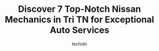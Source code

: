 ---
layout: ampstory
image: https://images.unsplash.com/photo-1568616388993-4e1a60b29532?ixlib=rb-4.0.3&ixid=MnwxMjA3fDB8MHxwaG90by1wYWdlfHx8fGVufDB8fHx8&auto=format&fit=crop&w=640&h=853&q=80
author: techidn
featured: false
description: Experience the excellence of automotive service by visiting the 7 best Nissan Mechanic in Tri TN, USA. With their expertise, attention to detail, and commitment to customer satisfaction, you
title: Discover 7 Top-Notch Nissan Mechanics in Tri TN for Exceptional Auto Services
cover:
   title: Discover 7 Top-Notch Nissan Mechanics in Tri TN for Exceptional Auto Services
   subtitle: Rickpate
   background: https://images.unsplash.com/photo-1568616388993-4e1a60b29532?ixlib=rb-4.0.3&ixid=MnwxMjA3fDB8MHxwaG90by1wYWdlfHx8fGVufDB8fHx8&auto=format&fit=crop&w=640&h=853&q=80

pages: 
 - layout: thirds
   top: <h1>#1 Wallace Nissan of Kingsport</h1>
   bottom: "<p>What was suppose to be a drive around the lot just to look at their inventory, turned into us bringing home our dream car! Kaitlyn was friendly and attentive to our needs</p>"
   background: https://www.knot35.com/toplist/wp-content/uploads/2023/06/best-nissan-mechanic-1-in-tri-tn-1685833951.jpeg
   backgroundblur: true
 - layout: thirds
   top: <h1>#2 H-Tek Auto Care</h1>
   bottom: "<p>5882 Bobby Hicks Hwy, Johnson City, TN 37615, United States</p>"
   background: https://www.knot35.com/toplist/wp-content/uploads/2023/06/best-nissan-mechanic-2-in-tri-tn-1685833952.jpeg
   cta:
      link: https://www.knot35.com/toplist/discover-7-top-notch-nissan-mechanics-in-tri-tn-for-exceptional-auto-services/
      text: Discover 7 Top-Notch Nissan Mechanics in Tri TN for Exceptional Auto Services
 - layout: thirds
   top: <h1>#3 Automan Collision & Repair LLC</h1>
   bottom: "<p>114 Industrial Rd, Johnson City, TN 37615, United States</p>"
   background: https://www.knot35.com/toplist/wp-content/uploads/2023/06/best-nissan-mechanic-3-in-tri-tn-1685833952.jpeg
   cta:
      link: https://www.knot35.com/toplist/discover-7-top-notch-nissan-mechanics-in-tri-tn-for-exceptional-auto-services/
      text: Discover 7 Top-Notch Nissan Mechanics in Tri TN for Exceptional Auto Services
 - layout: thirds
   top: <h1>#4 Lloyds Car Shop</h1>
   bottom: "<p>3032 Lowrance Dr, Kingsport, TN 37660, United States</p>"
   background: https://images.unsplash.com/photo-1564951434112-64d74cc2a2d7?ixlib=rb-4.0.3&ixid=MnwxMjA3fDB8MHxwaG90by1wYWdlfHx8fGVufDB8fHx8&auto=format&fit=crop&w=640&h=853&q=80
   cta:
      link: https://www.knot35.com/toplist/discover-7-top-notch-nissan-mechanics-in-tri-tn-for-exceptional-auto-services/
      text: Discover 7 Top-Notch Nissan Mechanics in Tri TN for Exceptional Auto Services
 - layout: thirds
   top: <h1>#5 Discount Auto Services & Repair</h1>
   bottom: "<p>5341 Kingsport Hwy, Johnson City, TN 37615, United States</p>"
   background: https://images.unsplash.com/photo-1546497974-b213c9efb599?ixlib=rb-4.0.3&ixid=MnwxMjA3fDB8MHxwaG90by1wYWdlfHx8fGVufDB8fHx8&auto=format&fit=crop&w=640&h=853&q=80
   cta:
      link: https://www.knot35.com/toplist/discover-7-top-notch-nissan-mechanics-in-tri-tn-for-exceptional-auto-services/
      text: Discover 7 Top-Notch Nissan Mechanics in Tri TN for Exceptional Auto Services
 - layout: thirds
   top: <h1>#6 Nards Automotive</h1>
   bottom: "<p>3206 E Stone Dr, Kingsport, TN 37660, United States</p>"
   background: https://images.unsplash.com/photo-1549241520-425e3dfc01cb?ixlib=rb-4.0.3&ixid=MnwxMjA3fDB8MHxwaG90by1wYWdlfHx8fGVufDB8fHx8&auto=format&fit=crop&w=640&h=853&q=80
   cta:
      link: https://www.knot35.com/toplist/discover-7-top-notch-nissan-mechanics-in-tri-tn-for-exceptional-auto-services/
      text: Discover 7 Top-Notch Nissan Mechanics in Tri TN for Exceptional Auto Services
 - layout: thirds
   top: <h1>#7 Brians Auto Tech & Transmissions</h1>
   bottom: "<p>3067 TN-126, Blountville, TN 37617, United States</p>"
   background: https://images.unsplash.com/photo-1553949345-eb786bb3f7ba?ixlib=rb-4.0.3&ixid=MnwxMjA3fDB8MHxwaG90by1wYWdlfHx8fGVufDB8fHx8&auto=format&fit=crop&w=640&h=853&q=80
   cta:
      link: https://www.knot35.com/toplist/discover-7-top-notch-nissan-mechanics-in-tri-tn-for-exceptional-auto-services/
      text: Discover 7 Top-Notch Nissan Mechanics in Tri TN for Exceptional Auto Services
 - layout: thirds
   middle: Continue reading...
   background: https://images.unsplash.com/photo-1547366785-564103df7e13?ixlib=rb-4.0.3&ixid=MnwxMjA3fDB8MHxwaG90by1wYWdlfHx8fGVufDB8fHx8&auto=format&fit=crop&w=640&h=853&q=80
   cta:
      link: https://www.knot35.com/toplist/discover-7-top-notch-nissan-mechanics-in-tri-tn-for-exceptional-auto-services/
      text: Discover 7 Top-Notch Nissan Mechanics in Tri TN for Exceptional Auto Services
      
---